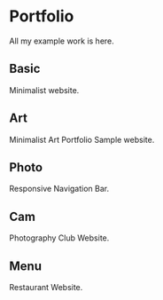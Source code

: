 # Portfolio
All my example work is here. 

## Basic
Minimalist website. 

## Art 
Minimalist Art Portfolio Sample website.

## Photo 
Responsive Navigation Bar. 

## Cam
Photography Club Website. 

## Menu
Restaurant Website. 
